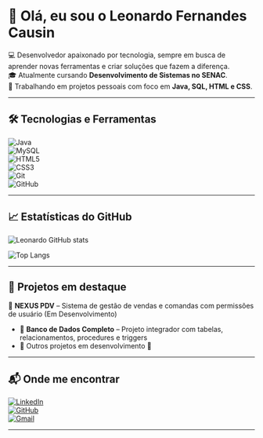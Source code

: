 # 👋 Olá, eu sou o Leonardo Fernandes Causin  

💻 Desenvolvedor apaixonado por tecnologia, sempre em busca de aprender novas ferramentas e criar soluções que fazem a diferença.  
🎓 Atualmente cursando **Desenvolvimento de Sistemas no SENAC**.  
🚀 Trabalhando em projetos pessoais com foco em **Java, SQL, HTML e CSS**.  

---

## 🛠️ Tecnologias e Ferramentas  

![Java](https://img.shields.io/badge/Java-ED8B00?style=for-the-badge&logo=openjdk&logoColor=white)  
![MySQL](https://img.shields.io/badge/MySQL-005C84?style=for-the-badge&logo=mysql&logoColor=white)  
![HTML5](https://img.shields.io/badge/HTML5-E34F26?style=for-the-badge&logo=html5&logoColor=white)  
![CSS3](https://img.shields.io/badge/CSS3-1572B6?style=for-the-badge&logo=css3&logoColor=white)  
![Git](https://img.shields.io/badge/Git-F05032?style=for-the-badge&logo=git&logoColor=white)  
![GitHub](https://img.shields.io/badge/GitHub-181717?style=for-the-badge&logo=github&logoColor=white)  

---

## 📈 Estatísticas do GitHub  

![Leonardo GitHub stats](https://github-readme-stats.vercel.app/api?username=LeonardoCausin&show_icons=true&theme=tokyonight)  

![Top Langs](https://github-readme-stats.vercel.app/api/top-langs/?username=LeonardoCausin&layout=compact&theme=tokyonight)  

---

## 📂 Projetos em destaque  

 🔹 **NEXUS PDV** – Sistema de gestão de vendas e comandas com permissões de usuário (Em Desenvolvimento)  
- 🔹 **Banco de Dados Completo** – Projeto integrador com tabelas, relacionamentos, procedures e triggers  
- 🔹 Outros projetos em desenvolvimento 🚧  

---

## 📬 Onde me encontrar  

[![LinkedIn](https://img.shields.io/badge/LinkedIn-0077B5?style=for-the-badge&logo=linkedin&logoColor=white)](https://www.linkedin.com/in/leonardo-fernandes-causin-136a72360/)  
[![GitHub](https://img.shields.io/badge/GitHub-181717?style=for-the-badge&logo=github&logoColor=white)](https://github.com/LeonardoCausin)  
[![Gmail](https://img.shields.io/badge/Email-D14836?style=for-the-badge&logo=gmail&logoColor=white)](mailto:leonardocausin5@gmail.com)  

---
